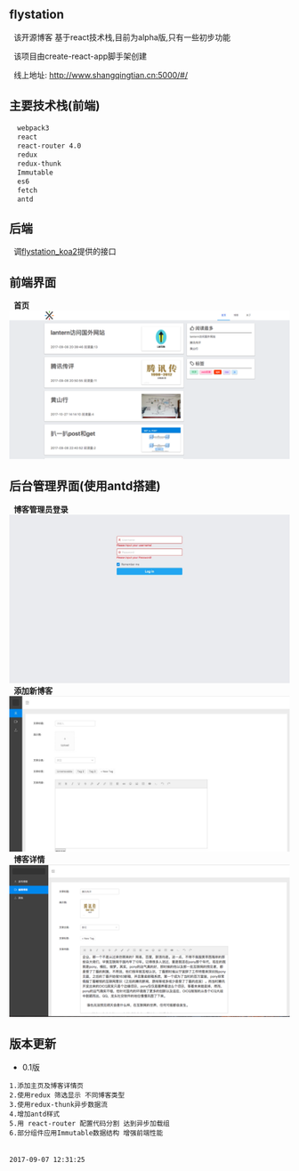 ## flystation 
   该开源博客 基于react技术栈,目前为alpha版,只有一些初步功能
   
   该项目由create-react-app脚手架创建
   
   线上地址: http://www.shangqingtian.cn:5000/#/

## 主要技术栈(前端)

   ```
     webpack3 
     react
     react-router 4.0
     redux
   redux-thunk
   Immutable
     es6
     fetch
     antd
   ```
   
## 后端

    调[flystation_koa2](https://github.com/ElonXun/flystation_koa2)提供的接口

## 前端界面
   **首页**
   ![home](https://github.com/ElonXun/flystation_alpha/blob/master/example/image/QQ20171031-182947.png)

## 后台管理界面(使用antd搭建)
   **博客管理员登录**
   ![admin](https://github.com/ElonXun/flystation_alpha/blob/master/example/image/3DC89429-6DDC-4E1B-A281-4D42D60FDBB0.png)
   **添加新博客**
   ![backView](https://github.com/ElonXun/flystation_alpha/blob/master/example/image/2980A65C-E858-4744-904F-12B2256C74CF.png)
   **博客详情**
   ![blogDetails](https://github.com/ElonXun/flystation_alpha/blob/master/example/image/WX20171028-230219.png)
   
## 版本更新
* 0.1版
 ```
1.添加主页及博客详情页
2.使用redux 筛选显示 不同博客类型
3.使用redux-thunk异步数据流
4.增加antd样式
5.用 react-router 配置代码分割 达到异步加载组
6.部分组件应用Immutable数据结构 增强前端性能


2017-09-07 12:31:25
    
```
  

